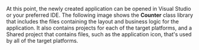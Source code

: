 

At this point, the newly created application can be opened in Visual Studio or your preferred IDE. The following image shows the **Counter** class library that includes the files containing the layout and business logic for the application. It also contains projects for each of the target platforms, and a Shared project that contains files, such as the application icon, that's used by all of the target platforms.